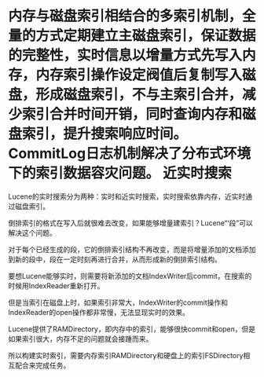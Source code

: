 
内存与磁盘索引相结合的多索引机制，全量的方式定期建立主磁盘索引，保证数据的完整性，实时信息以增量方式先写入内存，内存索引操作设定阀值后复制写入磁盘，形成磁盘索引，不与主索引合并，减少索引合并时间开销，同时查询内存和磁盘索引，提升搜索响应时间。  
CommitLog日志机制解决了分布式环境下的索引数据容灾问题。
近实时搜索
=============
Lucene的实时搜索分为两种：实时和近实时搜索，实时搜索依靠内存，近实时通过磁盘索引。

倒排索引的格式在写入后就很难去改变，如果能够增量建索引？Lucene“‘段”可以解决这个问题。

对于每个已经生成的段，它的倒排索引结构不再改变，而是将增量添加的文档添加到新的段中，段在一定时刻再进行合并，从而形成新的倒排索引结构。  

要想Lucene能够实时，则需要将新添加的文档IndexWriter后commit，在搜索的时候用IndexReader重新打开。

但是当索引在磁盘上时，如果索引非常大，IndexWriter的commit操作和IndexReader的open操作都非常慢，无法显现实时的效果。  

Lucene提供了RAMDirectory，即内存中的索引，能够很快commit和open，但是如果索引很大，内存不足的问题就会接踵而来。  

所以构建实时索引，需要内存索引RAMDirectory和硬盘上的索引FSDirectory相互配合来完成任务。  



